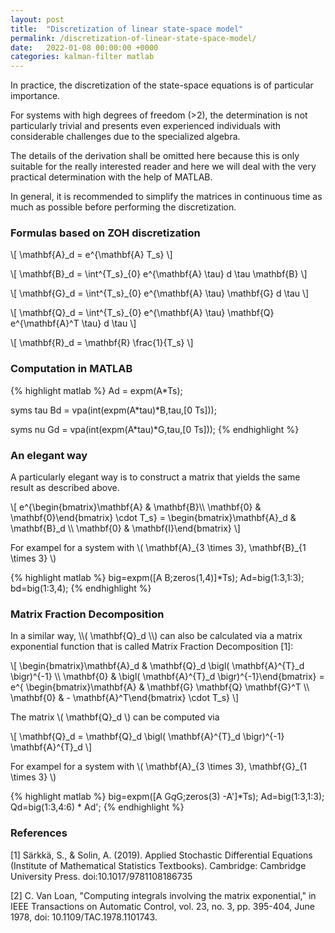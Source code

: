 ```yaml
---
layout: post
title:  "Discretization of linear state-space model"
permalink: /discretization-of-linear-state-space-model/
date:   2022-01-08 00:00:00 +0000
categories: kalman-filter matlab
---
```


In practice, the discretization of the state-space equations is of particular importance.

For systems with high degrees of freedom (>2), the determination is not particularly trivial and presents even experienced individuals with considerable challenges due to the specialized algebra.

The details of the derivation shall be omitted here because this is only suitable for the really interested reader and here we will deal with the very practical determination with the help of MATLAB.

In general, it is recommended to simplify the matrices in continuous time as much as possible before performing the discretization.

<h3>Formulas based on ZOH discretization</h3>

\\[ \mathbf{A}_d = e^{\mathbf{A} T_s} \\]

\\[ \mathbf{B}_d = \int^{T_s}\_{0}  e^{\mathbf{A} \tau} d \tau  \mathbf{B}  \\]

\\[ \mathbf{G}_d = \int^{T_s}\_{0}  e^{\mathbf{A} \tau} \mathbf{G} d \tau  \\]

\\[ \mathbf{Q}_d = \int^{T_s}\_{0}  e^{\mathbf{A} \tau} \mathbf{Q} e^{\mathbf{A}^T \tau} d \tau  \\]

\\[ \mathbf{R}_d = \mathbf{R} \frac{1}{T_s} \\]

<h3>Computation in MATLAB</h3>
{% highlight matlab %}
Ad = expm(A*Ts);

syms tau
Bd = vpa(int(expm(A*tau)*B,tau,[0 Ts]));

syms nu
Gd = vpa(int(expm(A*tau)*G,tau,[0 Ts]));
{% endhighlight %}

<h3>An elegant way</h3>

A particularly elegant way is to construct a matrix that yields the same result as described above.

\\[ e^{\begin{bmatrix}\mathbf{A} & \mathbf{B}\\\\ \mathbf{0} & \mathbf{0}\end{bmatrix} \cdot T_s} = \begin{bmatrix}\mathbf{A}_d & \mathbf{B}_d \\\\ \mathbf{0} & \mathbf{I}\end{bmatrix} \\]

For exampel for a system with \\( \mathbf{A}_{3 \times 3}, \mathbf{B}\_{1 \times 3} \\)

{% highlight matlab %}
big=expm([A B;zeros(1,4)]*Ts);
Ad=big(1:3,1:3);
bd=big(1:3,4);
{% endhighlight %}

<h3>Matrix Fraction Decomposition</h3>
In a similar way, \\( \mathbf{Q}_d \\) can also be calculated via a matrix exponential function that is called Matrix Fraction Decomposition [1]:

\\[ \begin{bmatrix}\mathbf{A}_d & \mathbf{Q}_d \bigl( \mathbf{A}^{T}_d \bigr)^{-1} \\\\ \mathbf{0} & \bigl( \mathbf{A}^{T}_d \bigr)^{-1}\end{bmatrix} = e^{ \begin{bmatrix}\mathbf{A} & \mathbf{G} \mathbf{Q} \mathbf{G}^T \\\\ \mathbf{0} & - \mathbf{A}^T\end{bmatrix} \cdot T_s} \\]

The matrix \\( \mathbf{Q}_d \\) can be computed via

\\[ \mathbf{Q}_d =  \mathbf{Q}_d \bigl( \mathbf{A}^{T}_d \bigr)^{-1} \mathbf{A}^{T}_d \\]

For exampel for a system with \\( \mathbf{A}_{3 \times 3}, \mathbf{G}\_{1 \times 3} \\)

{% highlight matlab %}
big=expm([A G*q*G;zeros(3) -A']*Ts);
Ad=big(1:3,1:3);
Qd=big(1:3,4:6) * Ad';
{% endhighlight %}

<h3>References</h3>

[1] Särkkä, S., & Solin, A. (2019). Applied Stochastic Differential Equations (Institute of Mathematical Statistics Textbooks). Cambridge: Cambridge University Press. doi:10.1017/9781108186735

[2] C. Van Loan, "Computing integrals involving the matrix exponential," in IEEE Transactions on Automatic Control, vol. 23, no. 3, pp. 395-404, June 1978, doi: 10.1109/TAC.1978.1101743.

[jekyll-docs]: https://jekyllrb.com/docs/home
[jekyll-gh]:   https://github.com/jekyll/jekyll
[jekyll-talk]: https://talk.jekyllrb.com/
